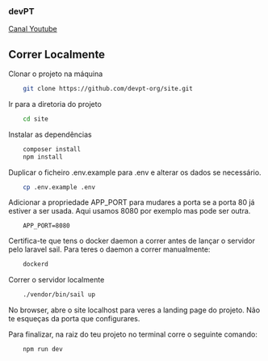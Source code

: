 ### devPT

[Canal Youtube](https://www.youtube.com/@devpt4252)

## Correr Localmente

Clonar o projeto na máquina

```bash
    git clone https://github.com/devpt-org/site.git
```

Ir para a diretoria do projeto

```bash
    cd site
```

Instalar as dependências

```bash
    composer install
    npm install
```

Duplicar o ficheiro .env.example para .env e alterar os dados se necessário. 

```bash
    cp .env.example .env
```

Adicionar a propriedade APP_PORT para mudares a porta se a porta 80 já estiver 
a ser usada. Aqui usamos 8080 por exemplo mas pode ser outra.

```.env
    APP_PORT=8080
```

Certifica-te que tens o docker daemon a correr antes de lançar o servidor pelo 
laravel sail. Para teres o daemon a correr manualmente:

```bash
    dockerd
```

Correr o servidor localmente

```bash
    ./vendor/bin/sail up
```

No browser, abre o site localhost para veres a landing page do projeto. 
Não te esqueças da porta que configurares.

Para finalizar, na raiz do teu projeto no terminal corre o seguinte comando:

```bash
    npm run dev
```
